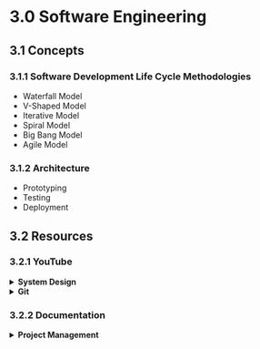 # 3.0 Software Engineering

## 3.1 Concepts

### 3.1.1 Software Development Life Cycle Methodologies

- Waterfall Model
- V-Shaped Model
- Iterative Model
- Spiral Model
- Big Bang Model
- Agile Model

### 3.1.2 Architecture

- Prototyping
- Testing
- Deployment

## 3.2 Resources

### 3.2.1 YouTube

<details>
  <summary><strong>System Design</strong></summary>

1. [ ] [Grokking the System Design Interview](https://www.youtube.com/playlist?list=PL73KFetZlkJSZ9vTDSJ1swZhe6CIYkqTL) ☆☆☆☆☆

</details>

<details>
  <summary><strong>Git</strong></summary>

1. [x] [Git & GitHub Tutorial for Beginners - The Net Ninja](https://www.youtube.com/watch?v=3RjQznt-8kE&list=PL4cUxeGkcC9goXbgTDQ0n_4TBzOO0ocPR) ★★★☆☆
1. [x] [Git Tutorials Playlist - thenewboston](https://www.youtube.com/watch?v=cEGIFZDyszA&list=PL6gx4Cwl9DGAKWClAD_iKpNC0bGHxGhcx) ★★★☆☆

</details>

### 3.2.2 Documentation

<details>
  <summary><strong>Project Management</strong></summary>

1. [ ] [Trello 101](https://trello.com/guide/trello-101.html) ☆☆☆☆☆

</details>
